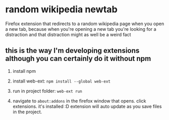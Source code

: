 # random wikipedia newtab
Firefox extension that redirects to a random wikipedia page when you open a new tab, because when you're opening a new tab you're looking for a distraction and that distraction might as well be a weird fact

## this is the way I'm developing extensions although you can certainly do it without npm

1. install npm

2. install web-ext: `npm install --global web-ext`

3. run in project folder: `web-ext run`

4. navigate to `about:addons` in the firefox window that opens. click extensions. it's installed :D extension will auto update as you save files in the project.
